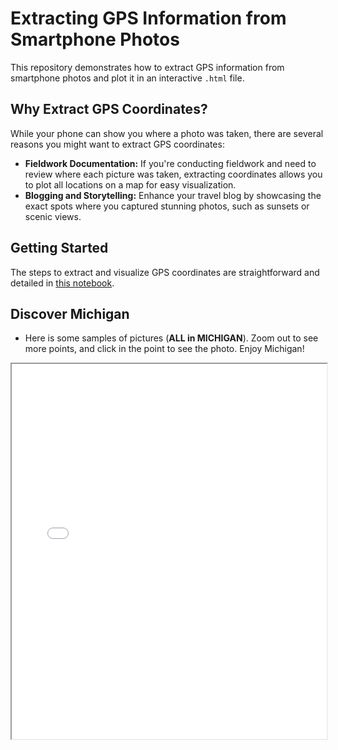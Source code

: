 # Extracting GPS Information from Smartphone Photos

This repository demonstrates how to extract GPS information from smartphone photos and plot it in an interactive `.html` file.

## Why Extract GPS Coordinates?

While your phone can show you where a photo was taken, there are several reasons you might want to extract GPS coordinates:

- **Fieldwork Documentation:** If you're conducting fieldwork and need to review where each picture was taken, extracting coordinates allows you to plot all locations on a map for easy visualization.
- **Blogging and Storytelling:** Enhance your travel blog by showcasing the exact spots where you captured stunning photos, such as sunsets or scenic views.


## Getting Started

The steps to extract and visualize GPS coordinates are straightforward and detailed in [this notebook](reading_photos.ipynb).




## Discover Michigan
- Here is some samples of pictures (**ALL in MICHIGAN**). Zoom out to see more points, and click in the point to see the photo. Enjoy Michigan!
<iframe src="./map_with_images.html" width="100%" height="600px"></iframe>

